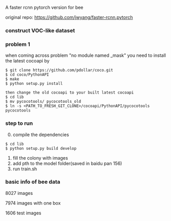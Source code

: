  A faster rcnn pytorch version for bee
 
 original repo: https://github.com/jwyang/faster-rcnn.pytorch
 
 ### construct VOC-like dataset
 
 
 ### problem 1
 when coming across problem "no module named _mask"
 you need to install the latest cocoapi by
 ```shell
$ git clone https://github.com/pdollar/coco.git
$ cd coco/PythonAPI
$ make
$ python setup.py install

then change the old cocoapi to your built latest cocoapi
$ cd lib
$ mv pycocotools/ pycocotools_old
$ ln -s <PATH_TO_FRESH_GIT_CLONE>/cocoapi/PythonAPI/pycocotools pycocotools

 ```
 
 
### step to run
 0) compile the dependencies
```shell
$ cd lib
$ python setup.py build develop
```
 1) fill the colony with images
 2) add pth to the model folder(saved in baidu pan 156)
 3) run train.sh



### basic info of bee data
8027 images

7974 images with one box

1606 test images

